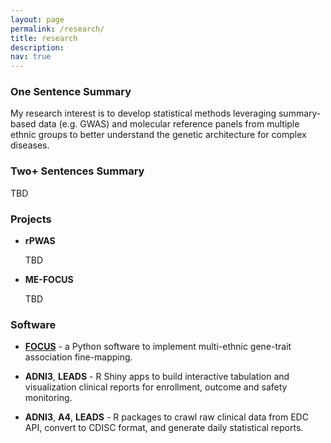 ```yaml
---
layout: page
permalink: /research/
title: research
description:
nav: true
---
```


### **One Sentence Summary**

My research interest is to develop statistical methods leveraging summary-based data (e.g. GWAS) and molecular reference panels from multiple ethnic groups to better understand the genetic architecture for complex diseases.

### **Two+ Sentences Summary**

TBD

### **Projects**

- **rPWAS**

  TBD

- **ME-FOCUS**

  TBD

### **Software**

- [**FOCUS**](https://github.com/mancusolab/focus) - a Python software to implement multi-ethnic gene-trait association fine-mapping.

- **ADNI3**, **LEADS** - R Shiny apps to build interactive tabulation and visualization clinical reports for enrollment, outcome and safety monitoring.

- **ADNI3**, **A4**, **LEADS** - R packages to crawl raw clinical data from EDC API, convert to CDISC format, and generate daily statistical reports.
